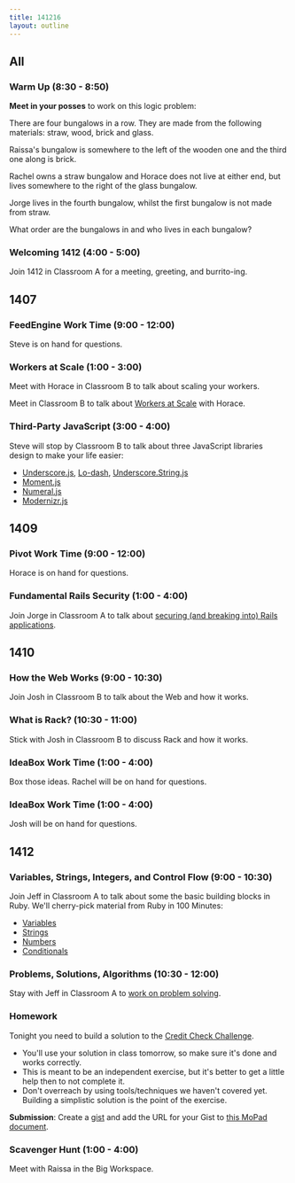 ```yaml
---
title: 141216
layout: outline
---
```


## All

### Warm Up (8:30 - 8:50)

**Meet in your posses** to work on this logic problem:

There are four bungalows in a row. They are made from the following materials: straw, wood, brick and glass.

Raissa's bungalow is somewhere to the left of the wooden one and the third one along is brick.

Rachel owns a straw bungalow and Horace does not live at either end, but lives somewhere to the right of the glass bungalow.

Jorge lives in the fourth bungalow, whilst the first bungalow is not made from straw.

What order are the bungalows in and who lives in each bungalow?

### Welcoming 1412 (4:00 - 5:00)

Join 1412 in Classroom A for a meeting, greeting, and burrito-ing.

## 1407

### FeedEngine Work Time (9:00 - 12:00)

Steve is on hand for questions.

### Workers at Scale (1:00 - 3:00)

Meet with Horace in Classroom B to talk about scaling your workers.

Meet in Classroom B to talk about [Workers at Scale](https://github.com/turingschool/lesson_plans/blob/master/ruby_04-apis_and_scalability/workers_at_scale.markdown) with Horace.

### Third-Party JavaScript (3:00 - 4:00)

Steve will stop by Classroom B to talk about three JavaScript libraries design to make your life easier:

* [Underscore.js][underscore], [Lo-dash][ld], [Underscore.String.js][underscore-string]
* [Moment.js][moment]
* [Numeral.js][numeral]
* [Modernizr.js][modernizr]

[underscore]: http://underscorejs.org
[ld]: https://lodash.com
[underscore-string]: https://github.com/epeli/underscore.string#readme
[moment]: http://momentjs.com
[numeral]: http://numeraljs.com
[modernizr]: http://modernizr.com

## 1409

### Pivot Work Time (9:00 - 12:00)

Horace is on hand for questions.

### Fundamental Rails Security (1:00 - 4:00)

Join Jorge in Classroom A to talk about [securing (and breaking into) Rails applications][sec].

[sec]: http://tutorials.jumpstartlab.com/topics/fundamental_security.html

## 1410

### How the Web Works (9:00 - 10:30)

Join Josh in Classroom B to talk about the Web and how it works.

### What is Rack? (10:30 - 11:00)

Stick with Josh in Classroom B to discuss Rack and how it works.

### IdeaBox Work Time (1:00 - 4:00)

Box those ideas. Rachel will be on hand for questions.

### IdeaBox Work Time (1:00 - 4:00)

Josh will be on hand for questions.

## 1412

### Variables, Strings, Integers, and Control Flow (9:00 - 10:30)

Join Jeff in Classroom A to talk about some the basic building blocks in Ruby. We'll cherry-pick material from Ruby in 100 Minutes:

* [Variables](http://tutorials.jumpstartlab.com/projects/ruby_in_100_minutes.html#2.-variables)
* [Strings](http://tutorials.jumpstartlab.com/projects/ruby_in_100_minutes.html#3.-strings)
* [Numbers](http://tutorials.jumpstartlab.com/projects/ruby_in_100_minutes.html#5.-numbers)
* [Conditionals](http://tutorials.jumpstartlab.com/projects/ruby_in_100_minutes.html#9.-conditionals)

### Problems, Solutions, Algorithms (10:30 - 12:00)

Stay with Jeff in Classroom A to [work on problem solving](https://github.com/turingschool/lesson_plans/blob/master/ruby_01-object_oriented_programming_with_ruby/problems_solutions_algorithms.markdown).

### Homework

Tonight you need to build a solution to the [Credit Check Challenge](https://github.com/turingschool/challenges/blob/master/credit_check.markdown).

* You'll use your solution in class tomorrow, so make sure it's done and works correctly.
* This is meant to be an independent exercise, but it's better to get a little help then to not complete it.
* Don't overreach by using tools/techniques we haven't covered yet. Building a simplistic solution is the point of the exercise.

**Submission**: Create a [gist](http://gist.github.com) and add the URL for your Gist to [this MoPad document](https://etherpad.mozilla.org/X8BxB5ir08).

### Scavenger Hunt (1:00 - 4:00)

Meet with Raissa in the Big Workspace.

